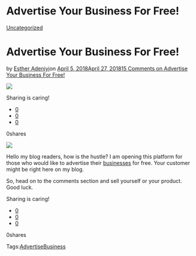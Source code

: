 # Advertise Your Business For Free!

[Uncategorized](https://estheradeniyi.com/category/uncategorized/)
# Advertise Your Business For Free!

by [Esther Adeniyi](https://estheradeniyi.com/author/esther-adeniyi/)on [April 5, 2018April 27, 2018](https://estheradeniyi.com/advertise-your-business-for-free/)[15 Comments on Advertise Your Business For Free!](https://estheradeniyi.com/advertise-your-business-for-free/#comments)

![](https://estheradeniyi.com/wp-content/uploads/2018/04/IMG-20180405-WA0000.jpg)

Sharing is caring!

- [0](https://www.facebook.com/sharer/sharer.php?u=https%3A%2F%2Festheradeniyi.com%2Fadvertise-your-business-for-free%2F&amp;t=Advertise%20Your%20Business%20For%20Free%21)
- [0](https://twitter.com/intent/tweet?text=Advertise%20Your%20Business%20For%20Free%21&amp;url=https%3A%2F%2Festheradeniyi.com%2Fadvertise-your-business-for-free%2F)
- [0](#)

0shares

[![](https://estheradeniyi.com/wp-content/uploads/2018/04/IMG-20180405-WA0000.jpg)](https://4.bp.blogspot.com/-uE891SPUrdU/WsYefUSFwuI/AAAAAAAAOMA/RVY-fAjWL1kFj_eL9QozXF2rNhU7uexhACLcBGAs/s1600/IMG-20180405-WA0000.jpg)

 Hello my blog readers, how is the hustle? I am opening this platform for those who would like to advertise their [businesses](https://www.estheradeniyi.com/what-do-you-want-out-of-your-business) for free. Your customer might be right here on my blog.

So, head on to the comments section and sell yourself or your product. Good luck.&#xA0;

Sharing is caring!

- [0](https://www.facebook.com/sharer/sharer.php?u=https%3A%2F%2Festheradeniyi.com%2Fadvertise-your-business-for-free%2F&amp;t=Advertise%20Your%20Business%20For%20Free%21)
- [0](https://twitter.com/intent/tweet?text=Advertise%20Your%20Business%20For%20Free%21&amp;url=https%3A%2F%2Festheradeniyi.com%2Fadvertise-your-business-for-free%2F)
- [0](#)

0shares

Tags:[Advertise](https://estheradeniyi.com/tag/advertise/)[Business](https://estheradeniyi.com/tag/business/)